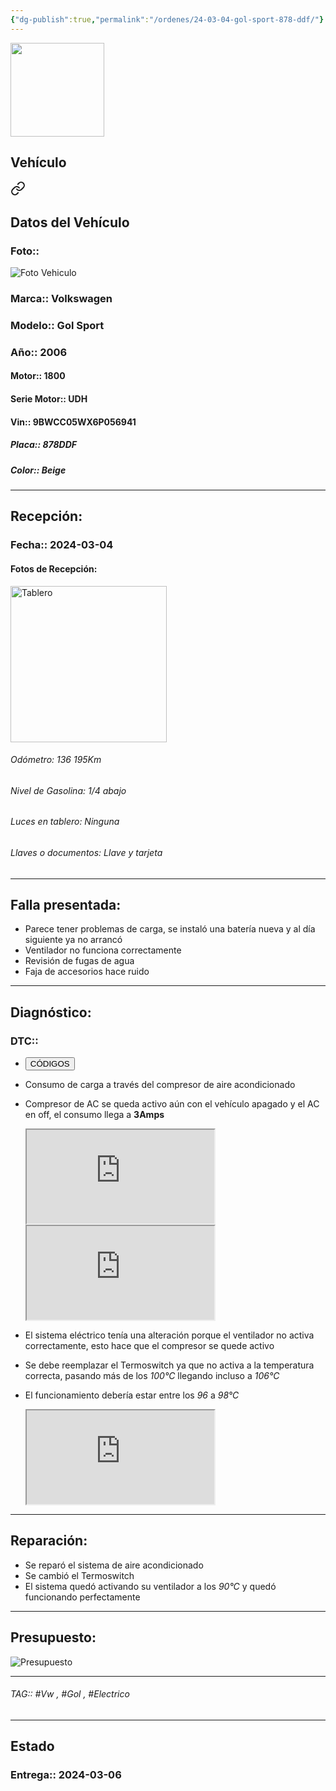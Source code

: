 ```yaml
---
{"dg-publish":true,"permalink":"/ordenes/24-03-04-gol-sport-878-ddf/"}
---
```


<img src="https://lh3.googleusercontent.com/d/137fl3TIZ0-PU8b-Pt0bsjclwHub_u78G" width="150">

## Vehículo

<div class="transclusion internal-embed is-loaded"><a class="markdown-embed-link" href="/vehiculos/volkswagen/gol-sport-878-ddf/#datos-del-vehiculo" aria-label="Open link"><svg xmlns="http://www.w3.org/2000/svg" width="24" height="24" viewBox="0 0 24 24" fill="none" stroke="currentColor" stroke-width="2" stroke-linecap="round" stroke-linejoin="round" class="svg-icon lucide-link"><path d="M10 13a5 5 0 0 0 7.54.54l3-3a5 5 0 0 0-7.07-7.07l-1.72 1.71"></path><path d="M14 11a5 5 0 0 0-7.54-.54l-3 3a5 5 0 0 0 7.07 7.07l1.71-1.71"></path></svg></a><div class="markdown-embed">



## Datos del Vehículo 
### Foto:: 
<img src="https://lh3.googleusercontent.com/d/1CLwus5E_FabSWPYscdN3L_0TzObls2ee" Alt="Foto Vehiculo">

### Marca:: Volkswagen 
### Modelo:: Gol Sport 
### Año:: 2006
#### Motor:: 1800
#### Serie Motor:: UDH
#### Vin:: 9BWCC05WX6P056941
##### Placa:: 878DDF
##### Color:: Beige
---


</div></div>


## Recepción:
### Fecha:: 2024-03-04
#### Fotos de Recepción: 
<img src="https://lh3.googleusercontent.com/d/1CMY-psendceWZIM_a1RWcSpE9hSD6wli" width="250" Alt="Tablero">

###### Odómetro: 136 195Km
###### Nivel de Gasolina: 1/4 abajo
###### Luces en tablero: Ninguna
###### Llaves o documentos: Llave y tarjeta

---

## Falla presentada:
- Parece tener problemas de carga, se instaló una batería nueva y al día siguiente ya no arrancó 
- Ventilador no funciona correctamente 
- Revisión de fugas de agua 
- Faja de accesorios hace ruido 


---

## Diagnóstico:
### DTC:: 

- <a href="https://usait.x431.com/Home/Report/reportDetail/diagnose_record_id/41ce14b0geKw8ctZKw2Y54oGoG/report_type/D/l/es/timezone/-6"><button class="btn success">CÓDIGOS</button></a>
- Consumo de carga a través del compresor de aire acondicionado 
- Compresor de AC se queda activo aún con el vehículo apagado y el AC en off, el consumo llega a **3Amps**
	<iframe src="https://drive.google.com/file/d/1D1fgB1Frcl-H1LY4-KmkxKRzaDJByFI3/preview" allow="autoplay"></iframe>
	<iframe src="https://drive.google.com/file/d/1D1hmNZTTRy9s74Tf65oPlQXZT0Sj75mx/preview" allow="autoplay"></iframe>

- El sistema eléctrico tenía una alteración porque el ventilador no activa correctamente, esto hace que el compresor se quede activo 
- Se debe reemplazar el Termoswitch ya que no activa a la temperatura correcta, pasando más de los *100°C* llegando incluso a *106°C*
- El funcionamiento debería estar entre los *96* a *98°C*
	<iframe src="https://drive.google.com/file/d/1D5iuyCNwCHKaZVitkeohm1kATOjpX6A0/preview" allow="autoplay"></iframe>

---
## Reparación:
- Se reparó el sistema de aire acondicionado 
- Se cambió el Termoswitch
- El sistema quedó activando su ventilador a los *90°C* y quedó funcionando perfectamente 

---

## Presupuesto:

<img src="https://lh3.googleusercontent.com/d/1D9UswI8qSzVU1sijCkyq8skbEhi9PXcj" Alt="Presupuesto">

---

###### TAG:: #Vw , #Gol , #Electrico 

---

## Estado

### Entrega:: 2024-03-06


